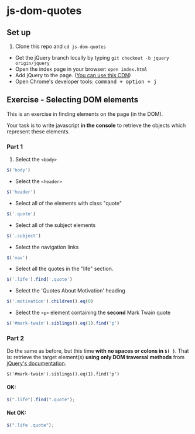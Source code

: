 # js-dom-quotes
## Set up

1. Clone this repo and `cd js-dom-quotes`
-  Get the jQuery branch locally by typing `git checkout -b jquery origin/jquery`
- Open the index page in your browser: `open index.html`
- Add jQuery to the page. ([You can use this CDN](https://ajax.googleapis.com/ajax/libs/jquery/2.2.4/jquery.min.js))
- Open Chrome's developer tools: <kbd>command + option + j</kbd>

## Exercise - Selecting DOM elements

This is an exercise in finding elements on the page (in the DOM).

Your task is to write javascript **in the console** to retrieve the objects which represent these elements.

### Part 1

1. Select the `<body>`
```js
$('body')
```
- Select the `<header>`
```js
$('header')
```
- Select all of the elements with class "quote"
```js
$('.quote')
```
- Select all of the subject elements
```js
$('.subject')
```
- Select the navigation links
```js
$('nav')
```
- Select all the quotes in the "life" section.
```js
$('.life').find('.quote')
```
- Select the 'Quotes About Motivation' heading
```js
$('.motivation').children().eq(0)
```
- Select the `<p>` element containing the **second** Mark Twain quote
```js
$('#mark-twain').siblings().eq(1).find('p')
```

### Part 2

Do the same as before, but this time **with no spaces or colons in `$( )`**. That is: retrieve the target element(s) **using only DOM traversal methods** from [jQuery's documentation](http://api.jquery.com/category/traversing/tree-traversal/).
```
$('#mark-twain').siblings().eq(1).find('p')
```

#### OK:

```js
$(".life").find(".quote");
```

#### Not OK:

```js
$(".life .quote");
```
